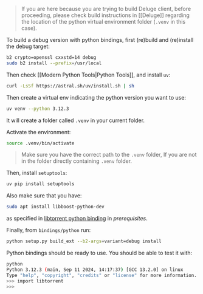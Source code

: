 
> If you are here because you are trying to build Deluge client, before proceeding, please check build instructions in [[Deluge]] regarding the location of the python virtual environment folder (`.venv` in this case).

To build a debug version with python bindings, first (re)build and (re)install the debug target:

```bash
b2 crypto=openssl cxxstd=14 debug
sudo b2 install --prefix=/usr/local
```

Then check [[Modern Python Tools|Python Tools]], and install `uv`:

```bash
curl -LsSf https://astral.sh/uv/install.sh | sh
```

Then create a virtual env indicating the python version you want to use:

```bash
uv venv --python 3.12.3
```

It will create a folder called `.venv` in your current folder. 

Activate the environment:

```bash
source .venv/bin/activate
```

> Make sure you have the correct path to the `.venv` folder, If you are not in the folder directly containing `.venv` folder.

Then, install `setuptools`:

```bash
uv pip install setuptools
```

Also make sure that you have:

```bash
sudo apt install libboost-python-dev
```

as specified in [libtorrent python binding](http://www.libtorrent.org/python_binding.html) in *prerequisites*.

Finally, from `bindings/python` run:

```bash
python setup.py build_ext --b2-args=variant=debug install
```

Python bindings should be ready to use. You should be able to test it with:

```bash
python
Python 3.12.3 (main, Sep 11 2024, 14:17:37) [GCC 13.2.0] on linux
Type "help", "copyright", "credits" or "license" for more information.
>>> import libtorrent
>>>
```
